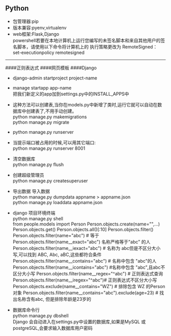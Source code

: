 Python
---------------------------------
* 包管理器:pip  
* 版本兼容:pyenv,virtualenv  
* web框架:Flask,Django  
powershell若要在本地计算机上运行您编写的未签名脚本和来自其他用户的签名脚本，请使用以下命令将计算机上的
执行策略更改为 RemoteSigned：
set-executionpolicy remotesigned
---------------------------------
####正则表达式
####网页模板
####Django
* django-admin startproject project-name   
* manage startapp app-name  
    把我们新定义的app加到settings.py中的INSTALL_APPS中
* 这种方法可以创建表,当你在models.py中新增了类时,运行它就可以自动在数据库中创建表了,不用手动创建。  
    python manage.py makemigrations   
    python manage.py migrate   
* python manage.py runserver   
* 当提示端口被占用的时候,可以用其它端口:   
    python manage.py runserver 8001   
* 清空数据库  
    python manage.py flush  
* 创建超级管理员  
    python manage.py createsuperuser   
* 导出数据    导入数据   
    python manage.py dumpdata appname > appname.json   
    python manage.py loaddata appname.json   
* django	项目环境终端   
    python manage.py shell   
        from people.models import Person
        Person.objects.create(name="",...)
        Person.objects.get()
        Person.objects.all()[:10]
        Person.objects.filter()
        Person.objects.filter(name="abc")	#	等于Person.objects.filter(name__exact="abc")	名称严格等于"abc"	的人
        Person.objects.filter(name__iexact="abc")	#	名称为	abc但是不区分大小写,可以找到	ABC,	Abc,	aBC,这些都符合条件
        Person.objects.filter(name__contains="abc")	#	名称中包含	"abc"的人
        Person.objects.filter(name__icontains="abc")	#名称中包含	"abc",且abc不区分大小写
        Person.objects.filter(name__regex="^abc")	#	正则表达式查询
        Person.objects.filter(name__iregex="^abc")#	正则表达式不区分大小写
        Person.objects.exclude(name__contains="WZ")	#	排除包含	WZ	的Person对象
        Person.objects.filter(name__contains="abc").exclude(age=23) # 找出名称含有abc,	但是排除年龄是23岁的

* 数据库命令行   
    python manage.py dbshell    
    Django	会自动进入在settings.py中设置的数据库,如果是MySQL	或	postgreSQL,会要求输入数据库用户密码





